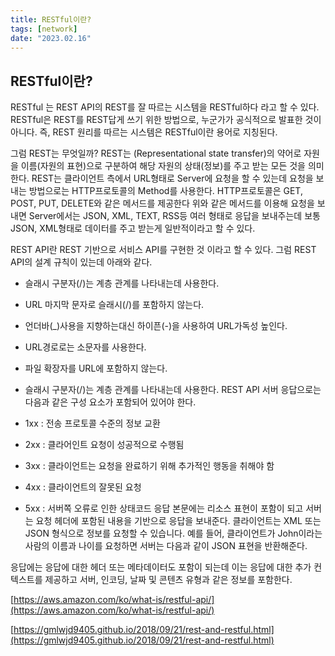 ```yaml
---
title: RESTful이란?
tags: [network]
date: "2023.02.16"
---
```

## RESTful이란? 

RESTful 는 REST API의 REST를 잘 따르는 시스템을 RESTful하다 라고 할 수 있다. RESTful은 REST를 REST답게 쓰기 위한 방법으로, 누군가가 공식적으로 발표한 것이 아니다. 즉, REST 원리를 따르는 시스템은 RESTful이란 용어로 지칭된다.

그럼 REST는 무엇일까? REST는 (Representational state transfer)의 약어로 자원을 이름(자원의 표현)으로 구분하여 해당 자원의 상태(정보)를 주고 받는 모든 것을 의미한다. REST는 클라이언트 측에서 URL형태로 Server에 요청을 할 수 있는데 요청을 보내는 방법으로는 HTTP프로토콜의 Method를 사용한다. HTTP프로토콜은 GET, POST, PUT, DELETE와 같은 메서드를 제공한다 위와 같은 메서드를 이용해 요청을 보내면 Server에서는 JSON, XML, TEXT, RSS등 여러 형태로 응답을 보내주는데 보통 JSON, XML형태로 데이터를 주고 받는게 일반적이라고 할 수 있다.

REST API란 REST 기반으로 서비스 API를 구현한 것 이라고 할 수 있다. 그럼 REST API의 설계 규칙이 있는데 아래와 같다. 

- 슬래시 구분자(/)는 계층 관계를 나타내는데 사용한다.
- URL 마지막 문자로 슬래시(/)를 포함하지 않는다.
- 언더바(_)사용을 지향하는대신 하이픈(-)을 사용하여 URL가독성 높인다.
- URL경로로는 소문자를 사용한다.
- 파일 확장자를 URL에 포함하지 않는다.
- 슬래시 구분자(/)는 계층 관계를 나타내는데 사용한다.
REST API 서버 응답으로는 다음과 같은 구성 요소가 포함되어 있어야 한다.

 

- 1xx : 전송 프로토콜 수준의 정보 교환
- 2xx : 클라어인트 요청이 성공적으로 수행됨
- 3xx : 클라이언트는 요청을 완료하기 위해 추가적인 행동을 취해야 함
- 4xx : 클라이언트의 잘못된 요청
- 5xx : 서버쪽 오류로 인한 상태코드
 응답 본문에는 리소스 표현이 포함이 되고 서버는 요청 헤더에 포함된 내용을 기반으로 응답을 보내준다. 클라이언트는 XML 또는 JSON 형식으로 정보를 요청할 수 있습니다. 예를 들어, 클라이언트가 John이라는 사람의 이름과 나이를 요청하면 서버는 다음과 같이 JSON 표현을 반환해준다. 

 응답에는 응답에 대한 헤더 또는 메타데이터도 포함이 되는데 이는 응답에 대한 추가 컨텍스트를 제공하고 서버, 인코딩, 날짜 및 콘텐츠 유형과 같은 정보를 포함한다.

[https://aws.amazon.com/ko/what-is/restful-api/](https://aws.amazon.com/ko/what-is/restful-api/) 

[https://gmlwjd9405.github.io/2018/09/21/rest-and-restful.html](https://gmlwjd9405.github.io/2018/09/21/rest-and-restful.html) 
